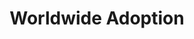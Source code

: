 ---
layout: locations
permalink: /worldwide-adoption/
title: "Worldwide Adoption"

# Organizations List
locations_orgs:
  heading: "Worldwide Locations"
  subheading: "Discover global progress in health data interoperability."
  description: |
    These countries and regions have implemented International Patient Access (IPA) using the HL7 FHIR standard, enabling cross-border health data access.

    **Submit Your Location**\
    Do you represent a health care organization, government agency, laboratory, pharmacy or payor? Learn more about [listing your organization](https://github.com/HL7/ipa-website/blob/main/README.md){: target="_blank"} and filling out a [submission form](https://docs.google.com/forms/d/e/1FAIpQLSddDFt9G5dLr6emaNNBSosc4oHpJqA5ZBKmOY58-buILMZ8nw/viewform){: target="_blank}.
  show_map: true

# Apps List
locations_apps:
  heading: "Participating Apps"
  subheading: "Health IT patient-facing apps supporting IPA standards."
  description: |
    **Submit your App**\
    Are you a developer of a patient-facing health IT app that supports HL7 FHIR International Patient Access (IPA) standards? Submit your application to be featured in our directory by [understanding the requirements](https://github.com/HL7/ipa-website/blob/main/README.md){: target="_blank"} and filling out our [submission form](https://docs.google.com/forms/d/e/1FAIpQLSeGGNNW8zItp5-uapxCA3RIDWJefHCfWuUTaRmHUWRgh4q2Mg/viewform){: target="_blank}.

    Disclaimer: The inclusion of apps in this directory is not an endorsement by Health Level Seven International (HL7). Users should verify the suitability of each app for their specific needs.


---